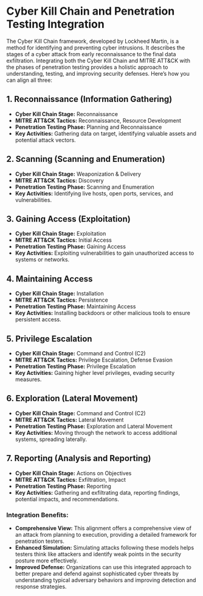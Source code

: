 # Cyber Kill Chain and Penetration Testing Integration

The Cyber Kill Chain framework, developed by Lockheed Martin, is a method for identifying and preventing cyber intrusions. It describes the stages of a cyber attack from early reconnaissance to the final data exfiltration. Integrating both the Cyber Kill Chain and MITRE ATT&CK with the phases of penetration testing provides a holistic approach to understanding, testing, and improving security defenses. Here’s how you can align all three:

## 1. Reconnaissance (Information Gathering)
- **Cyber Kill Chain Stage:** Reconnaissance
- **MITRE ATT&CK Tactics:** Reconnaissance, Resource Development
- **Penetration Testing Phase:** Planning and Reconnaissance
- **Key Activities:** Gathering data on target, identifying valuable assets and potential attack vectors.

## 2. Scanning (Scanning and Enumeration)
- **Cyber Kill Chain Stage:** Weaponization & Delivery
- **MITRE ATT&CK Tactics:** Discovery
- **Penetration Testing Phase:** Scanning and Enumeration
- **Key Activities:** Identifying live hosts, open ports, services, and vulnerabilities.

## 3. Gaining Access (Exploitation)
- **Cyber Kill Chain Stage:** Exploitation
- **MITRE ATT&CK Tactics:** Initial Access
- **Penetration Testing Phase:** Gaining Access
- **Key Activities:** Exploiting vulnerabilities to gain unauthorized access to systems or networks.

## 4. Maintaining Access
- **Cyber Kill Chain Stage:** Installation
- **MITRE ATT&CK Tactics:** Persistence
- **Penetration Testing Phase:** Maintaining Access
- **Key Activities:** Installing backdoors or other malicious tools to ensure persistent access.

## 5. Privilege Escalation
- **Cyber Kill Chain Stage:** Command and Control (C2)
- **MITRE ATT&CK Tactics:** Privilege Escalation, Defense Evasion
- **Penetration Testing Phase:** Privilege Escalation
- **Key Activities:** Gaining higher level privileges, evading security measures.

## 6. Exploration (Lateral Movement)
- **Cyber Kill Chain Stage:** Command and Control (C2)
- **MITRE ATT&CK Tactics:** Lateral Movement
- **Penetration Testing Phase:** Exploration and Lateral Movement
- **Key Activities:** Moving through the network to access additional systems, spreading laterally.

## 7. Reporting (Analysis and Reporting)
- **Cyber Kill Chain Stage:** Actions on Objectives
- **MITRE ATT&CK Tactics:** Exfiltration, Impact
- **Penetration Testing Phase:** Reporting
- **Key Activities:** Gathering and exfiltrating data, reporting findings, potential impacts, and recommendations.

### Integration Benefits:

- **Comprehensive View:** This alignment offers a comprehensive view of an attack from planning to execution, providing a detailed framework for penetration testers.
- **Enhanced Simulation:** Simulating attacks following these models helps testers think like attackers and identify weak points in the security posture more effectively.
- **Improved Defense:** Organizations can use this integrated approach to better prepare and defend against sophisticated cyber threats by understanding typical adversary behaviors and improving detection and response strategies.
